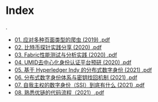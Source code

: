 # Index

.
 * <a href="./01. 应对多种页面类型的爬虫 (2019) .pdf">01. 应对多种页面类型的爬虫 (2019) .pdf</a>
 * <a href="./02. 比特币探针实践分享 (2020) .pdf">02. 比特币探针实践分享 (2020) .pdf</a>
 * <a href="./03. Fabric性能测试与分析实践 (2020) .pdf">03. Fabric性能测试与分析实践 (2020) .pdf</a>
 * <a href="./04. UMID去中心化身份认证平台预研 (2020) .pdf">04. UMID去中心化身份认证平台预研 (2020) .pdf</a>
 * <a href="./05. 基于 Hyperledger Indy 的分布式数字身份 (2021) .pdf">05. 基于 Hyperledger Indy 的分布式数字身份 (2021) .pdf</a>
 * <a href="./06. 分布式数字身份体系与密钥找回机制 (2021) .pdf">06. 分布式数字身份体系与密钥找回机制 (2021) .pdf</a>
 * <a href="./07. 自我主权的数字身份（SSI）到底有什么 (2021) .pdf">07. 自我主权的数字身份（SSI）到底有什么 (2021) .pdf</a>
 * <a href="./08. 熟悉优链的代码流程（2021）.pdf">08. 熟悉优链的代码流程（2021）.pdf</a>
